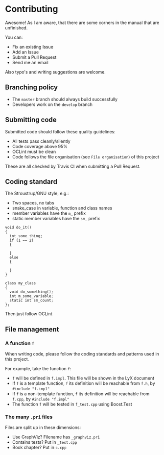 # Contributing

Awesome! As I am aware, that there are some corners in the manual that are unfinished. 

You can:

 * Fix an existing Issue
 * Add an Issue
 * Submit a Pull Request
 * Send me an email

Also typo's and writing suggestions are welcome.

## Branching policy

 * The `master` branch should always build successfully
 * Developers work on the `develop` branch

## Submitting code

Submitted code should follow these quality guidelines:

 * All tests pass cleanly/silently
 * Code coverage above 95%
 * OCLint must be clean
 * Code follows the file organisation (see `File organisation`) of this project

These are all checked by Travis CI when submitting
a Pull Request. 

## Coding standard

The Stroustrup/GNU style, e.g.:

 * Two spaces, no tabs
 * snake_case in variable, function and class names
 * member variables have the `m_` prefix
 * static member variables have the `sm_` prefix

```
void do_it()
{
  int some_thing;
  if (1 == 2) 
  {

  }
  else
  {

  }
}

class my_class
{
  void do_something();
  int m_some_variable;
  static int sm_count;
};
```
Then just follow OCLint

## File management

### A function `f`

When writing code, please follow the coding standards and patterns used 
in this project. 

For example, take the function `f`:

 * `f` will be defined in `f.impl`. This file will be shown in the LyX document
 * If `f` is a template function, `f` its definition will be reachable from `f.h`, by `#include "f.impl"`
 * If `f` is a non-template function, `f` its definition will be reachable from `f.cpp`, by `#include "f.impl"`
 * The function `f` will be tested in `f_test.cpp` using Boost.Test

### The many `.pri` files

Files are split up in these dimensions:

 * Use GraphViz? Filename has `_graphviz.pri`
 * Contains tests? Put in `_test.cpp`
 * Book chapter? Put in `c.cpp`


